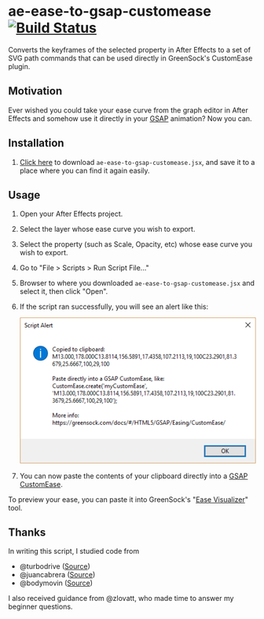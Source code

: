 # ae-ease-to-gsap-customease [![Build Status](https://travis-ci.org/SupportClass/ae-ease-to-gsap-customease.svg?branch=master)](https://travis-ci.org/SupportClass/ae-ease-to-gsap-customease)
Converts the keyframes of the selected property in After Effects to a set of SVG path commands that can be used directly in GreenSock's CustomEase plugin.

## Motivation
Ever wished you could take your ease curve from the graph editor in After Effects and somehow use it directly
in your [GSAP](https://greensock.com/gsap) animation? Now you can.

## Installation
1. [Click here](https://github.com/SupportClass/ae-ease-to-gsap-customease/raw/master/ae-ease-to-gsap-customease.js)
to download `ae-ease-to-gsap-customease.jsx`, and save it to a place where you can find it again easily.

## Usage
1. Open your After Effects project.
2. Select the layer whose ease curve you wish to export.
3. Select the property (such as Scale, Opacity, etc) whose ease curve you wish to export.
4. Go to "File > Scripts > Run Script File..."
5. Browser to where you downloaded `ae-ease-to-gsap-customease.jsx` and select it, then click "Open".
6. If the script ran successfully, you will see an alert like this:
	
	![success_alert](media/success_alert.png)
7. You can now paste the contents of your clipboard directly into a [GSAP CustomEase](https://greensock.com/docs/#/HTML5/GSAP/Easing/CustomEase/).

To preview your ease, you can paste it into GreenSock's "[Ease Visualizer](https://greensock.com/docs/#/HTML5/GSAP/Easing/CustomEase/)" tool.

## Thanks
In writing this script, I studied code from 
- @turbodrive ([Source](https://gist.github.com/turbodrive/a0913ac83e3d5d5f5b15))
- @juancabrera ([Source](https://gist.github.com/juancabrera/026fb883cb2bae93bd21))
- @bodymovin ([Source](https://github.com/bodymovin/bodymovin))

I also received guidance from @zlovatt, who made time to answer my beginner questions.
